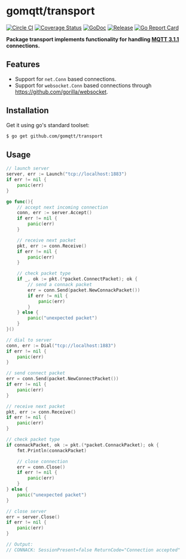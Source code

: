 # gomqtt/transport

[![Circle CI](https://img.shields.io/circleci/project/gomqtt/transport.svg)](https://circleci.com/gh/gomqtt/transport)
[![Coverage Status](https://coveralls.io/repos/gomqtt/transport/badge.svg?branch=master&service=github)](https://coveralls.io/github/gomqtt/transport?branch=master)
[![GoDoc](https://godoc.org/github.com/gomqtt/transport?status.svg)](http://godoc.org/github.com/gomqtt/transport)
[![Release](https://img.shields.io/github/release/gomqtt/transport.svg)](https://github.com/gomqtt/transport/releases)
[![Go Report Card](http://goreportcard.com/badge/gomqtt/transport)](http://goreportcard.com/report/gomqtt/transport)

**Package transport implements functionality for handling [MQTT 3.1.1](http://docs.oasis-open.org/mqtt/mqtt/v3.1.1/) connections.**

## Features

- Support for `net.Conn` based connections.
- Support for `websocket.Conn` based connections through <https://github.com/gorilla/websocket>.

## Installation

Get it using go's standard toolset:

```bash
$ go get github.com/gomqtt/transport
```

## Usage

```go
// launch server
server, err := Launch("tcp://localhost:1883")
if err != nil {
    panic(err)
}

go func(){
    // accept next incoming connection
    conn, err := server.Accept()
    if err != nil {
        panic(err)
    }

    // receive next packet
    pkt, err := conn.Receive()
    if err != nil {
        panic(err)
    }

    // check packet type
    if _, ok := pkt.(*packet.ConnectPacket); ok {
        // send a connack packet
        err = conn.Send(packet.NewConnackPacket())
        if err != nil {
            panic(err)
        }
    } else {
        panic("unexpected packet")
    }
}()

// dial to server
conn, err := Dial("tcp://localhost:1883")
if err != nil {
    panic(err)
}

// send connect packet
err = conn.Send(packet.NewConnectPacket())
if err != nil {
    panic(err)
}

// receive next packet
pkt, err := conn.Receive()
if err != nil {
    panic(err)
}

// check packet type
if connackPacket, ok := pkt.(*packet.ConnackPacket); ok {
    fmt.Println(connackPacket)

    // close connection
    err = conn.Close()
    if err != nil {
        panic(err)
    }
} else {
    panic("unexpected packet")
}

// close server
err = server.Close()
if err != nil {
    panic(err)
}

// Output:
// CONNACK: SessionPresent=false ReturnCode="Connection accepted"
```
